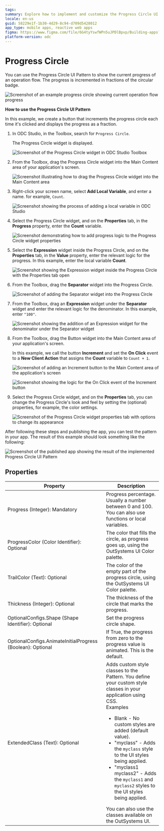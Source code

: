 ```yaml
---
tags:
summary: Explore how to implement and customize the Progress Circle UI Pattern in OutSystems Developer Cloud (ODC) to visually represent operation flow progress.
locale: en-us
guid: 58229e1f-1b30-4d29-8c94-d709d5428012
app_type: mobile apps, reactive web apps
figma: https://www.figma.com/file/6G4tyYswfWPn5uJPDlBpvp/Building-apps?type=design&node-id=3208%3A19985&t=ZwHw8hXeFhwYsO5V-1
platform-version: odc
---
```

# Progress Circle

You can use the Progress Circle UI Pattern to show the current progress of an operation flow. The progress is incremented in fractions of the circular badge.

![Screenshot of an example progress circle showing current operation flow progress](images/progresscircle-example-ss.png "Example Progress Circle")

**How to use the Progress Circle UI Pattern**

In this example, we create a button that increments the progress circle each time it's clicked and displays the progress as a fraction.

1. In ODC Studio, in the Toolbox, search for `Progress Circle`.

    The Progress Circle widget is displayed.

    ![Screenshot of the Progress Circle widget in ODC Studio Toolbox](images/progresscircle-widget-ss.png "Progress Circle Widget")

1. From the Toolbox, drag the Progress Circle widget into the Main Content area of your application's screen.

    ![Screenshot illustrating how to drag the Progress Circle widget into the Main Content area](images/progresscircle-dragwidget-ss.png "Drag Widget to Screen")

1. Right-click your screen name, select **Add Local Variable**, and enter a name. for example, `Count`.

    ![Screenshot showing the process of adding a local variable in ODC Studio](images/progresscircle-variable-ss.png "Add Local Variable")

1. Select the Progress Circle widget, and on the **Properties** tab, in the **Progress** property, enter the **Count** variable. 

    ![Screenshot demonstrating how to add progress logic to the Progress Circle widget properties](images/progresscircle-logic-ss.png "Add Progress Logic")

1. Select the **Expression** widget inside the Progress Circle, and on the **Properties** tab, in the **Value** property, enter the relevant logic for the progress. In this example, enter the local variable **Count**. 

    ![Screenshot showing the Expression widget inside the Progress Circle with the Properties tab open](images/progresscircle-expression-ss.png "Add Expression Logic")

1. From the Toolbox, drag the **Separator** widget into the Progress Circle.

    ![Screenshot of adding the Separator widget into the Progress Circle](images/progresscircle-separator-ss.png "Add Separator Widget")

1. From the Toolbox, drag an **Expression** widget under the **Separator** widget and enter the relevant logic for the denominator. In this example, enter ``"100"``.

    ![Screenshot showing the addition of an Expression widget for the denominator under the Separator widget](images/progresscircle-denominator-ss.png "Add Expression Widget for Denominator")

1. From the Toolbox, drag the Button widget into the Main Content area of your application's screen. 

    In this example, we call the button **Increment** and set the **On Click** event to a  **New Client Action** that assigns the **Count** variable to `Count + 1`.

    ![Screenshot of adding an Increment button to the Main Content area of the application's screen](images/progresscircle-button-ss.png "Add a Button to the Screen")

    ![Screenshot showing the logic for the On Click event of the Increment button](images/progresscircle-assign-ss.png "Set On Click Action Logic")

1. Select the Progress Circle widget, and on the **Properties** tab, you can change the Progress Circle's look and feel by setting the (optional) properties, for example, the color settings.

    ![Screenshot of the Progress Circle widget properties tab with options to change its appearance](images/progresscircle-properties-ss.png "Set Optional Properties")

After following these steps and publishing the app, you can test the pattern in your app. The result of this example should look something like the following:

![Screenshot of the published app showing the result of the implemented Progress Circle UI Pattern](images/progresscircle-result-ss.png "Published App Result")

## Properties

| Property                      | Description                                                                                             |
|-------------------------------|---------------------------------------------------------------------------------------------------------|
| Progress (Integer): Mandatory | Progress percentage. Usually a number between 0 and 100. You can also use functions or local variables. |
|ProgressColor (Color Identifier): Optional | The color that fills the circle, as progress goes up, using the OutSystems UI Color palette.
|TrailColor (Text): Optional | The color of the empty part of the progress circle, using the OutSystems UI Color palette.  |
|Thickness (Integer): Optional | The thickness of the circle that marks the progress. |
|OptionalConfigs.Shape (Shape Identifier): Optional  | Set the progress circle shape.|
|OptionalConfigs.AnimateInitialProgress (Boolean): Optional  | If True, the progress from zero to the progress value is animated. This is the default.|
|ExtendedClass (Text): Optional | Adds custom style classes to the Pattern. You define your custom style classes in your application using CSS. <br/>Examples <ul><li>Blank - No custom styles are added (default value).</li><li>"myclass" - Adds the ``myclass`` style to the UI styles being applied.</li><li>"myclass1 myclass2" - Adds the ``myclass1`` and ``myclass2`` styles to the UI styles being applied.</li></ul>You can also use the classes available on the OutSystems UI. |

